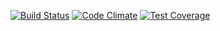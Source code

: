 [![Build Status](https://travis-ci.org/fantasticfears/rigidoj.svg)](https://travis-ci.org/fantasticfears/rigidoj)
[![Code Climate](https://codeclimate.com/github/fantasticfears/rigidoj/badges/gpa.svg)](https://codeclimate.com/github/fantasticfears/rigidoj)
[![Test Coverage](https://codeclimate.com/github/fantasticfears/rigidoj/badges/coverage.svg)](https://codeclimate.com/github/fantasticfears/rigidoj)
